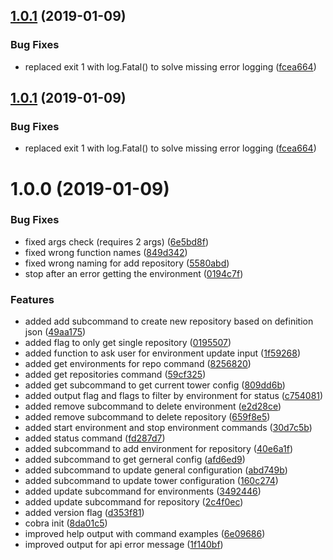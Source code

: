 ## [1.0.1](https://github.com/auto-staging/stagectl/compare/1.0.0...1.0.1) (2019-01-09)


### Bug Fixes

* replaced exit 1 with log.Fatal() to solve missing error logging ([fcea664](https://github.com/auto-staging/stagectl/commit/fcea664))

## [1.0.1](https://github.com/auto-staging/stagectl/compare/1.0.0...1.0.1) (2019-01-09)


### Bug Fixes

* replaced exit 1 with log.Fatal() to solve missing error logging ([fcea664](https://github.com/auto-staging/stagectl/commit/fcea664))

# 1.0.0 (2019-01-09)


### Bug Fixes

* fixed args check (requires 2 args) ([6e5bd8f](https://github.com/auto-staging/stagectl/commit/6e5bd8f))
* fixed wrong function names ([849d342](https://github.com/auto-staging/stagectl/commit/849d342))
* fixed wrong naming for add repository ([5580abd](https://github.com/auto-staging/stagectl/commit/5580abd))
* stop after an error getting the environment ([0194c7f](https://github.com/auto-staging/stagectl/commit/0194c7f))


### Features

* added add subcommand to create new repository based on definition json ([49aa175](https://github.com/auto-staging/stagectl/commit/49aa175))
* added flag to only get single repository ([0195507](https://github.com/auto-staging/stagectl/commit/0195507))
* added function to ask user for environment update input ([1f59268](https://github.com/auto-staging/stagectl/commit/1f59268))
* added get environments for repo command ([8256820](https://github.com/auto-staging/stagectl/commit/8256820))
* added get repositories command ([59cf325](https://github.com/auto-staging/stagectl/commit/59cf325))
* added get subcommand to get current tower config ([809dd6b](https://github.com/auto-staging/stagectl/commit/809dd6b))
* added output flag and flags to filter by environment for status ([c754081](https://github.com/auto-staging/stagectl/commit/c754081))
* added remove subcommand to delete environment ([e2d28ce](https://github.com/auto-staging/stagectl/commit/e2d28ce))
* added remove subcommand to delete repository ([659f8e5](https://github.com/auto-staging/stagectl/commit/659f8e5))
* added start environment and stop environment commands ([30d7c5b](https://github.com/auto-staging/stagectl/commit/30d7c5b))
* added status command ([fd287d7](https://github.com/auto-staging/stagectl/commit/fd287d7))
* added subcommand to add environment for repository ([40e6a1f](https://github.com/auto-staging/stagectl/commit/40e6a1f))
* added subcommand to get gerneral config ([afd6ed9](https://github.com/auto-staging/stagectl/commit/afd6ed9))
* added subcommand to update general configuration ([abd749b](https://github.com/auto-staging/stagectl/commit/abd749b))
* added subcommand to update tower configuration ([160c274](https://github.com/auto-staging/stagectl/commit/160c274))
* added update subcommand for environments ([3492446](https://github.com/auto-staging/stagectl/commit/3492446))
* added update subcommand for repository ([2c4f0ec](https://github.com/auto-staging/stagectl/commit/2c4f0ec))
* added version flag ([d353f81](https://github.com/auto-staging/stagectl/commit/d353f81))
* cobra init ([8da01c5](https://github.com/auto-staging/stagectl/commit/8da01c5))
* improved help output with command examples ([6e09686](https://github.com/auto-staging/stagectl/commit/6e09686))
* improved output for api error message ([1f140bf](https://github.com/auto-staging/stagectl/commit/1f140bf))
